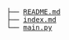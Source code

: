 <pre>
├── <a href="./README.md">README.md</a>
├── <a href="./index.md">index.md</a>
└── <a href="./main.py">main.py</a>
</pre>